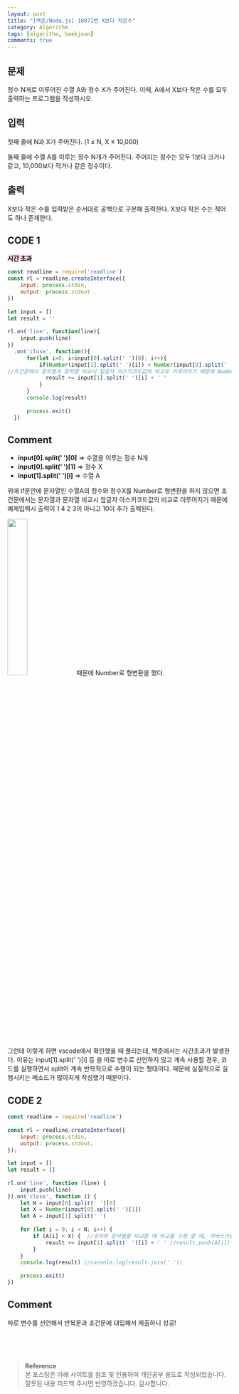 ```yaml
---
layout: post
title: "[백준/Node.js] 10871번 X보다 작은수"
category: Algorithm
tags: [algorithm, baekjoon]
comments: true
---
```


## 문제
정수 N개로 이루어진 수열 A와 정수 X가 주어진다. 이때, A에서 X보다 작은 수를 모두 출력하는 프로그램을 작성하시오.

## 입력
첫째 줄에 N과 X가 주어진다. (1 ≤ N, X ≤ 10,000)

둘째 줄에 수열 A를 이루는 정수 N개가 주어진다. 주어지는 정수는 모두 1보다 크거나 같고, 10,000보다 작거나 같은 정수이다.

## 출력
X보다 작은 수를 입력받은 순서대로 공백으로 구분해 출력한다. X보다 작은 수는 적어도 하나 존재한다.

## CODE 1
**<mark style='background-color: #ffdce0'> 시간 초과 </mark>**
```javascript                             
const readline = require('readline')        
const rl = readline.createInterface({
    input: process.stdin,
    output: process.stdout
})
 
let input = []
let result = ''
 
rl.on('line', function(line){  
    input.push(line)
})
  .on('close', function(){
      for(let i=0; i<input[0].split(' ')[0]; i++){
          if(Number(input[1].split(' ')[i]) < Number(input[0].split(' ')[1])){
//조건문에서 문자열과 문자열 비교시 앞글자 아스키코드값의 비교로 이루어지기 때문에 Number로 형변환
            result += input[1].split(' ')[i] + ' '                             
          }
      }
      console.log(result)
 
      process.exit()
  })
```
## Comment
- **input[0].split(' ')[0]**  =>  수열을 이루는 정수 N개
- **input[0].split(' ')[1]**  =>   정수 X
- **input[1].split(' ')[i]**  =>   수열 A
 
위에 if문안에 문자열인 수열A의 정수와 정수X를 Number로 형변환을 하지 않으면 조건문에서는 문자열과 문자열 비교시
앞글자 아스키코드값의 비교로 이루어지기 때문에 예제입력시 출력이 1 4 2 3이 아니고 10이 추가 출력된다.

<img width="30%" src="https://user-images.githubusercontent.com/76654131/138584743-e58ab39a-7b57-45ec-994b-71ad9953d849.png">
때문에 Number로 형변환을 했다.
 
그런데 이렇게 하면 vscode에서 확인했을 때 풀리는데, 백준에서는 시간초과가 발생한다.
이유는 input[1].split(' ‘)[i] 등 을 따로 변수로 선언하지 않고 계속 사용할 경우, 코드를 실행하면서 split이 계속 반복적으로 수행이 되는 형태이다.  때문에 실질적으로 실행시키는 메소드가 많아지게 작성했기 때문이다.
 

## CODE 2
```javascript
const readline = require('readline')
 
const rl = readline.createInterface({
    input: process.stdin,
    output: process.stdout,
});
 
let input = []
let result = []
 
rl.on('line', function (line) {
    input.push(line)
}).on('close', function () {
    let N = input[0].split(' ')[0]
    let X = Number(input[0].split(' ')[1])
    let A = input[1].split(' ')
    
    for (let i = 0; i < N; i++) {
        if (A[i] < X) {  //숫자와 문자열을 비교할 때 비교를 수행 할 때, 자바스크립트 문자열을 숫자로 변환
            result += input[1].split(' ')[i] + ' ' //result.push(A[i])
        }
    }
    console.log(result) //console.log(result.join(' '))
 
    process.exit()
})
```

## Comment
따로 변수를 선언해서 반복문과 조건문에 대입해서 제출하니 성공!

<br>
<br>
<br>

>**Reference**   
본 포스팅은 아래 사이트를 참조 및 인용하여 개인공부 용도로 작성되었습니다.   
잘못된 내용 피드백 주시면 반영하겠습니다. 감사합니다.   
[]()